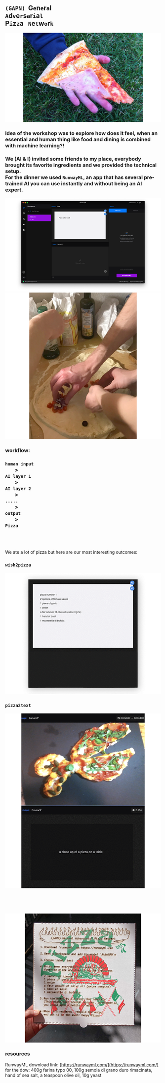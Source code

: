 ## `(GAPN)`&nbsp;&nbsp;G`e`n`e`r`a`l &nbsp;&nbsp;<br>`A`d`v`e`r`s`a`r`i`a`l`&nbsp;&nbsp; <br> P`i`z`z`a &nbsp;&nbsp;`N`e`t`w`o`r`k`

![a](img/1_pizza-is-god.jpg)

### Idea of the workshop was to explore how does it feel, when an essential and human thing like food and dining is combined with machine learning?!
### We (AI & I) invited some friends to my place, everybody brought its favorite ingredients and we provided the technical setup. <br>For the dinner we used `RunwayML`, an app that has several pre-trained AI you can use instantly and without being an AI expert.   

![a](img/2_runway-2.png)   
![a](img/3_pizza_making.jpg)

### workflow:
### `human input` <br>&nbsp;&nbsp;&nbsp;&nbsp;&nbsp;&nbsp;&nbsp;&nbsp;><br> `AI layer 1`<br>&nbsp;&nbsp;&nbsp;&nbsp;&nbsp;&nbsp;&nbsp;&nbsp;><br> `AI layer 2`<br>&nbsp;&nbsp;&nbsp;&nbsp;&nbsp;&nbsp;&nbsp;&nbsp;><br> `.....` <br>&nbsp;&nbsp;&nbsp;&nbsp;&nbsp;&nbsp;&nbsp;&nbsp;><br> `output`<br>&nbsp;&nbsp;&nbsp;&nbsp;&nbsp;&nbsp;&nbsp;&nbsp;><br> `Pizza`  
   
<br><br><br>
We ate a lot of pizza but here are our most interesting outcomes:
### `wish2pizza`
![a](img/txt2pizza.gif)
### `pizza2text`
![a](img/pizza2txt-2.gif)


<br><br><br>


![a](img/4_karton.jpg)


### resources   
RunwayML download link: [https://runwayml.com/](https://runwayml.com/)     
for the dow: 400g farina typo 00, 100g semola di grano duro rimacinata, hand of sea salt, a teaspoon olive oil, 10g yeast


